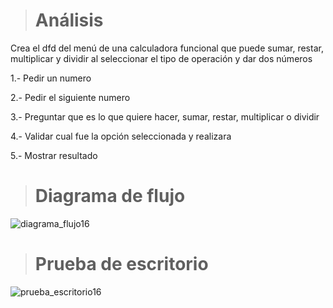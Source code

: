 > # Análisis 
Crea el dfd del menú de una calculadora funcional que puede sumar, restar, multiplicar y dividir al seleccionar el tipo de operación y dar dos números

1.- Pedir un numero

2.- Pedir el siguiente numero

3.- Preguntar que es lo que quiere hacer, sumar, restar, multiplicar o dividir

4.- Validar cual fue la opción seleccionada y realizara

5.- Mostrar resultado 

> # Diagrama de flujo
![diagrama_flujo16](https://github.com/Hilayani/ICI-Primera_parcial/assets/122384970/de54fcdc-bb94-4645-8d7d-2599a0c9050c)

> # Prueba de escritorio
![prueba_escritorio16](https://github.com/Hilayani/ICI-Primera_parcial/assets/122384970/9e20bfa8-1c50-42d1-a1a9-136567b33e79)

